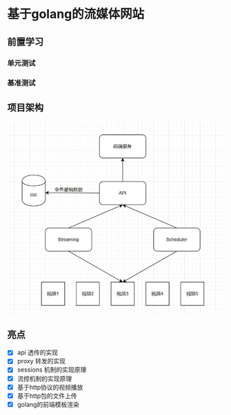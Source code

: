 # 基于golang的流媒体网站

## 前置学习

### 单元测试

### 基准测试

## 项目架构

![](./images/架构图.jpg)

## 亮点

- [x] api 透传的实现
- [x] proxy 转发的实现
- [x] sessions 机制的实现原理
- [x] 流控机制的实现原理
- [x] 基于http协议的视频播放
- [x] 基于http包的文件上传
- [x] golang的前端模板渲染
